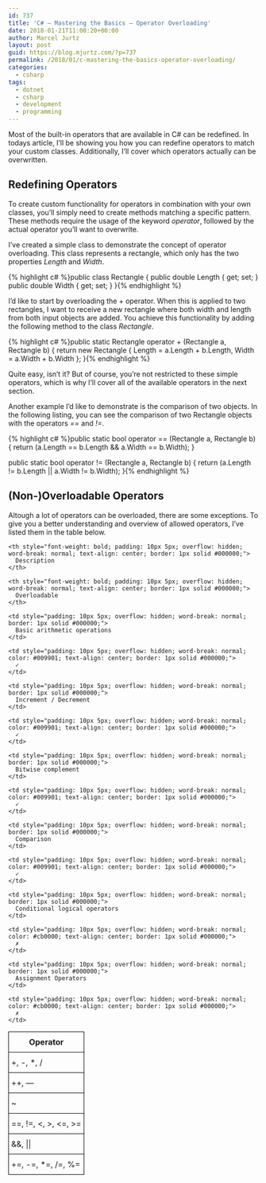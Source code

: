 ```yaml
---
id: 737
title: 'C# – Mastering the Basics – Operator Overloading'
date: 2018-01-21T11:00:20+00:00
author: Marcel Jurtz
layout: post
guid: https://blog.mjurtz.com/?p=737
permalink: /2018/01/c-mastering-the-basics-operator-overloading/
categories:
  - csharp
tags:
  - dotnet
  - csharp
  - development
  - programming
---
```

Most of the built-in operators that are available in C# can be redefined. In todays article, I&#8217;ll be showing you how you can redefine operators to match your custom classes. Additionally, I&#8217;ll cover which operators actually can be overwritten.

## <span>Redefining Operators<br /> </span>

To create custom functionality for operators in combination with your own classes, you&#8217;ll simply need to create methods matching a specific pattern. These methods require the usage of the keyword _operator_, followed by the actual operator you&#8217;ll want to overwrite.

I&#8217;ve created a simple class to demonstrate the concept of operator overloading. This class represents a rectangle, which only has the two properties _Length_ and _Width_.

{% highlight c# %}public class Rectangle
{
    public double Length { get; set; }
    public double Width { get; set; }
}{% endhighlight %}

I&#8217;d like to start by overloading the + operator. When this is applied to two rectangles, I want to receive a new rectangle where both width and length from both input objects are added. You achieve this functionality by adding the following method to the class _Rectangle_.

{% highlight c# %}public static Rectangle operator + (Rectangle a, Rectangle b)
{
    return new Rectangle { Length = a.Length + b.Length, Width = a.Width + b.Width };
}{% endhighlight %}

Quite easy, isn&#8217;t it? But of course, you&#8217;re not restricted to these simple operators, which is why I&#8217;ll cover all of the available operators in the next section.

Another example I&#8217;d like to demonstrate is the comparison of two objects. In the following listing, you can see the comparison of two Rectangle objects with the operators _==_ and _!=_.

{% highlight c# %}public static bool operator == (Rectangle a, Rectangle b)
{
    return (a.Length == b.Length && a.Width == b.Width);
}

public static bool operator != (Rectangle a, Rectangle b)
{
    return (a.Length != b.Length || a.Width != b.Width);
}{% endhighlight %}

## (Non-)Overloadable Operators

Altough a lot of operators can be overloaded, there are some exceptions. To give you a better understanding and overview of allowed operators, I&#8217;ve listed them in the table below.

<table style="border-collapse: collapse; border-spacing: 0;">
  <tr>
    <th style="font-weight: bold; padding: 10px 5px; overflow: hidden; word-break: normal; text-align: center; border: 1px solid #000000;">
      Operator
    </th>
    
    <th style="font-weight: bold; padding: 10px 5px; overflow: hidden; word-break: normal; text-align: center; border: 1px solid #000000;">
      Description
    </th>
    
    <th style="font-weight: bold; padding: 10px 5px; overflow: hidden; word-break: normal; text-align: center; border: 1px solid #000000;">
      Overloadable
    </th>
  </tr>
  
  <tr>
    <td style="padding: 10px 5px; overflow: hidden; word-break: normal; border: 1px solid #000000;">
      +, -, *, /
    </td>
    
    <td style="padding: 10px 5px; overflow: hidden; word-break: normal; border: 1px solid #000000;">
      Basic arithmetic operations
    </td>
    
    <td style="padding: 10px 5px; overflow: hidden; word-break: normal; color: #009901; text-align: center; border: 1px solid #000000;">
      ✓
    </td>
  </tr>
  
  <tr>
    <td style="padding: 10px 5px; overflow: hidden; word-break: normal; border: 1px solid #000000;">
      ++, &#8212;
    </td>
    
    <td style="padding: 10px 5px; overflow: hidden; word-break: normal; border: 1px solid #000000;">
      Increment / Decrement
    </td>
    
    <td style="padding: 10px 5px; overflow: hidden; word-break: normal; color: #009901; text-align: center; border: 1px solid #000000;">
      ✓
    </td>
  </tr>
  
  <tr>
    <td style="padding: 10px 5px; overflow: hidden; word-break: normal; border: 1px solid #000000;">
      ~
    </td>
    
    <td style="padding: 10px 5px; overflow: hidden; word-break: normal; border: 1px solid #000000;">
      Bitwise complement
    </td>
    
    <td style="padding: 10px 5px; overflow: hidden; word-break: normal; color: #009901; text-align: center; border: 1px solid #000000;">
      ✓
    </td>
  </tr>
  
  <tr>
    <td style="padding: 10px 5px; overflow: hidden; word-break: normal; border: 1px solid #000000;">
      ==, !=, <, >, <=, >=
    </td>
    
    <td style="padding: 10px 5px; overflow: hidden; word-break: normal; border: 1px solid #000000;">
      Comparison
    </td>
    
    <td style="padding: 10px 5px; overflow: hidden; word-break: normal; color: #009901; text-align: center; border: 1px solid #000000;">
      ✓
    </td>
  </tr>
  
  <tr>
    <td style="padding: 10px 5px; overflow: hidden; word-break: normal; border: 1px solid #000000;">
      &&, ||
    </td>
    
    <td style="padding: 10px 5px; overflow: hidden; word-break: normal; border: 1px solid #000000;">
      Conditional logical operators
    </td>
    
    <td style="padding: 10px 5px; overflow: hidden; word-break: normal; color: #cb0000; text-align: center; border: 1px solid #000000;">
      ✗
    </td>
  </tr>
  
  <tr>
    <td style="padding: 10px 5px; overflow: hidden; word-break: normal; border: 1px solid #000000;">
      +=, -=, *=, /=, %=
    </td>
    
    <td style="padding: 10px 5px; overflow: hidden; word-break: normal; border: 1px solid #000000;">
      Assignment Operators
    </td>
    
    <td style="padding: 10px 5px; overflow: hidden; word-break: normal; color: #cb0000; text-align: center; border: 1px solid #000000;">
      ✗
    </td>
  </tr>
</table>